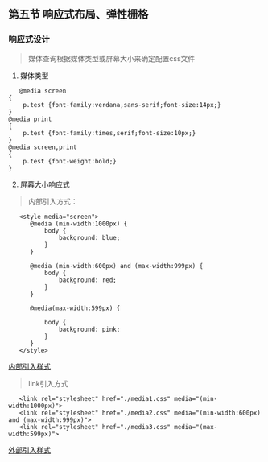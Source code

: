 ## 第五节 响应式布局、弹性栅格

###  响应式设计
>   媒体查询根据媒体类型或屏幕大小来确定配置css文件

1.   媒体类型
~~~
   @media screen
{
    p.test {font-family:verdana,sans-serif;font-size:14px;}
}
@media print
{
    p.test {font-family:times,serif;font-size:10px;}
}
@media screen,print
{
    p.test {font-weight:bold;}
}
~~~

2.  屏幕大小响应式

>   内部引入方式：
~~~
   <style media="screen">
      @media (min-width:1000px) {
          body {
              background: blue;
          }
      }

      @media (min-width:600px) and (max-width:999px) {
          body {
              background: red;
          }
      }

      @media(max-width:599px) {

          body {
              background: pink;
          }
      }
   </style>
~~~

  [内部引入样式](./media.html)

>   link引入方式
~~~
   <link rel="stylesheet" href="./media1.css" media="(min-width:1000px)">
   <link rel="stylesheet" href="./media2.css" media="(min-width:600px) and (max-width:999px)">
   <link rel="stylesheet" href="./media3.css" media="(max-width:599px)">
~~~

  [外部引入样式](./media-link.html)
